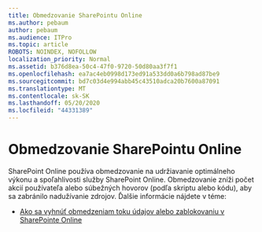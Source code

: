 ```yaml
---
title: Obmedzovanie SharePointu Online
ms.author: pebaum
author: pebaum
ms.audience: ITPro
ms.topic: article
ROBOTS: NOINDEX, NOFOLLOW
localization_priority: Normal
ms.assetid: b376d8ea-50c4-47f0-9720-50d80aa3f7f1
ms.openlocfilehash: ea7ac4eb0998d173ed91a533dd0a6b798ad87be9
ms.sourcegitcommit: bd7c03d4e994abb45c43510adca20b7600a87091
ms.translationtype: MT
ms.contentlocale: sk-SK
ms.lasthandoff: 05/20/2020
ms.locfileid: "44331389"
---
```

# <a name="sharepoint-online-throttling"></a>Obmedzovanie SharePointu Online

SharePoint Online používa obmedzovanie na udržiavanie optimálneho výkonu a spoľahlivosti služby SharePoint Online. Obmedzovanie zníži počet akcií používateľa alebo súbežných hovorov (podľa skriptu alebo kódu), aby sa zabránilo nadužívanie zdrojov. Ďalšie informácie nájdete v téme:

- [Ako sa vyhnúť obmedzeniam toku údajov alebo zablokovaniu v SharePointe Online](https://docs.microsoft.com/sharepoint/dev/general-development/how-to-avoid-getting-throttled-or-blocked-in-sharepoint-online)

